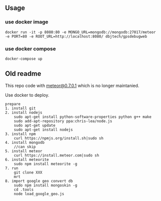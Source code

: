 ## Usage

### use docker image

```
docker run -it -p 8080:80 -e MONGO_URL=mongodb://mongodb:27017/meteor -e PORT=80 -e ROOT_URL=http://localhost:8080/ dbjtech/gpsdebugweb
```

### use docker compose

```
docker-compose up
```

## Old readme

This repo code with meteor@0.7.0.1 which is no longer maintanied.

Use docker to deploy.

```
prepare
1. install git
2. install nodejs
	sudo apt-get install python-software-properties python g++ make
	sudo add-apt-repository ppa:chris-lea/node.js
	sudo apt-get update
	sudo apt-get install nodejs
3. install npm
	curl https://npmjs.org/install.sh|sudo sh
4. install mongodb
	//can skip
5. install meteor
	curl https://install.meteor.com|sudo sh
6. install meteorite
	sudo npm install meteorite -g
7. run
	git clone XXX
	mrt
8. import google geo convert db
	sudo npm install mongoskin -g
	cd .tools
	node load_google_geo.js
```
